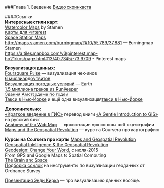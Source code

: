 ###Глава 1. Введение 
[Видео скринкаста](http://youtu.be/KmtLUrtxviE)

####Ссылки  
**Интересные стили карт:**  
[Watercolor Maps](http://maps.stamen.com/watercolor/) by Stamen  
[Карты для Pinterest](https://a.tiles.mapbox.com/v3/pinterest.map-ho21rkos/page.html#13/40.7345/-73.9709)  
[Space Station Maps](https://www.mapbox.com/blog/space-station-earth/)  
http://maps.stamen.com/burningmap/?#10/55.789/37.881 — Burningmap Stamen  
https://a.tiles.mapbox.com/v3/pinterest.map-ho21rkos/page.html#13/40.7345/-73.9709 - Pinterest maps  

**Визуализация данных:**  
[Foursquare Pulse](https://foursquare.com/infographics/pulse) — визуализация чек-инов  
[6 миллиардов твитов](https://www.mapbox.com/blog/twitter-map-every-tweet/)  
[Визуализация погодных условий](http://earth.nullschool.net) — Earth  
[1.5 миллиона треков из RunKeeper](https://www.mapbox.com/blog/runkeeper-routes/#9/51.5002/-0.0934)  
[Здания Амстердама по годам](http://code.waag.org/buildings/#52.373,4.9183,13)  
[Такси в Нью-Йорке](http://taxi.imagework.com/) и ещё одна визуализация[такси в Нью-Йорке](http://nyctaxi.herokuapp.com/)  

**Дополнительно:**  
[«Краткое введение в ГИС»](http://gis-lab.info/qa/gentle-intro-gis.html) перевод книги [«A Gentle Introduction to GIS»](http://download.osgeo.org/qgis/doc/manual/qgis-1.0.0_a-gentle-gis-introduction_en.pdf) на русский язык  
[Anatomy of the Web Map](http://maptime.io/anatomy-of-a-web-map/#0) — презентация про основы веб-картографии  
[Maps and the Geospatial Revolution](https://class.coursera.org/maps-002) — курс на Coursera про картографию  

**Курсы на Coursera про карты**
[Maps and Geospatial Revolution](https://www.coursera.org/course/maps)  
[Geospatial Intelligence & the Geospatial Revolution](https://www.coursera.org/course/geoint)  
[Geodesign: Change Your World](https://www.coursera.org/course/geodesign), c июля-2015  
[From GPS and Google Maps to Spatial Computing](https://www.coursera.org/course/spatialcomputing)  
[The Brain and Space](https://www.coursera.org/course/brainspace)  
[Подборка ссылок](http://www.ordnancesurvey.co.uk/blog/2013/05/map-design-a-list-of-helpful-online-resources/) на инструменты по визуализации геоданных от Ordnance Survey  

[Презентация Энди Кирка](http://www.slideshare.net/visualisingdata/andy-kirks-talk-at-the-acehp) — про визуализацию данных вообще. 